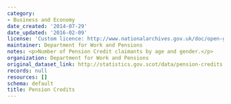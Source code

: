 ```yaml
---
category:
- Business and Economy
date_created: '2014-07-29'
date_updated: '2016-02-09'
license: 'Custom licence: http://www.nationalarchives.gov.uk/doc/open-government-licence/version/3/'
maintainer: Department for Work and Pensions
notes: <p>Number of Pension Credit claimants by age and gender.</p>
organization: Department for Work and Pensions
original_dataset_link: http://statistics.gov.scot/data/pension-credits
records: null
resources: []
schema: default
title: Pension Credits
---
```

